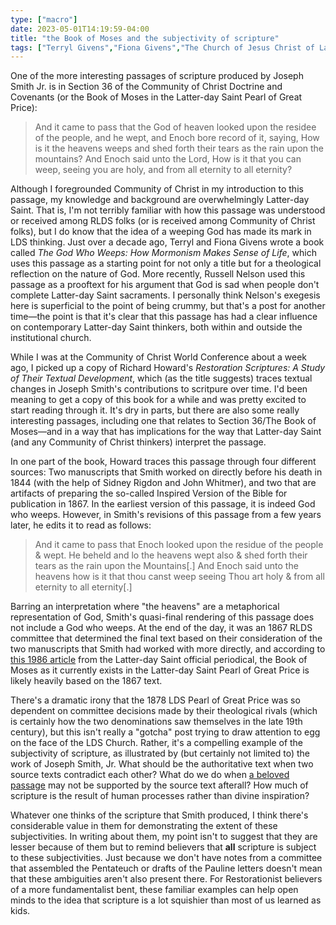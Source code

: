 ```yaml
---
type: ["macro"]
date: 2023-05-01T14:19:59-04:00
title: "the Book of Moses and the subjectivity of scripture"
tags: ["Terryl Givens","Fiona Givens","The Church of Jesus Christ of Latter-day Saints","Book of Moses","Pearl of Great Price","scripture","Community of Christ","subjectivity","Russell Nelson","2023 World Conference","Richard Howard","Joseph Smith Jr.","fundamentalism"]
---
```

One of the more interesting passages of scripture produced by Joseph Smith Jr. is in Section 36 of the Community of Christ Doctrine and Covenants (or the Book of Moses in the Latter-day Saint Pearl of Great Price):

> And it came to pass that the God of heaven looked upon the residee of the people, and he wept, and Enoch bore record of it, saying, How is it the heavens weeps and shed forth their tears as the rain upon the mountains? And Enoch said unto the Lord, How is it that you can weep, seeing you are holy, and from all eternity to all eternity? 

Although I foregrounded Community of Christ in my introduction to this passage, my knowledge and background are overwhelmingly Latter-day Saint. That is, I'm not terribly familiar with how this passage was understood or received among RLDS folks (or is received among Community of Christ folks), but I do know that the idea of a weeping God has made its mark in LDS thinking. Just over a decade ago, Terryl and Fiona Givens wrote a book called *The God Who Weeps: How Mormonism Makes Sense of Life*, which uses this passage as a starting point for not only a title but for a theological reflection on the nature of God. More recently, Russell Nelson used this passage as a prooftext for his argument that God is sad when people don't complete Latter-day Saint sacraments. I personally think Nelson's exegesis here is superficial to the point of being crummy, but that's a post for another time—the point is that it's clear that this passage has had a clear influence on contemporary Latter-day Saint thinkers, both within and outside the institutional church.

While I was at the Community of Christ World Conference about a week ago, I picked up a copy of Richard Howard's *Restoration Scriptures: A Study of Their Textual Development*, which (as the title suggests) traces textual changes in Joseph Smith's contributions to scritpure over time. I'd been meaning to get a copy of this book for a while and was pretty excited to start reading through it. It's dry in parts, but there are also some really interesting passages, including one that relates to Section 36/The Book of Moses—and in a way that has implications for the way that Latter-day Saint (and any Community of Christ thinkers) interpret the passage. 

In one part of the book, Howard traces this passage through four different sources: Two manuscripts that Smith worked on directly before his death in 1844 (with the help of Sidney Rigdon and John Whitmer), and two that are artifacts of preparing the so-called Inspired Version of the Bible for publication in 1867. In the earliest version of this passage, it is indeed God who weeps. However, in Smith's revisions of this passage from a few years later, he edits it to read as follows:

> And it came to pass that Enoch looked upon the residue of the people & wept. He beheld and lo the heavens wept also & shed forth their tears as the rain upon the Mountains[.] And Enoch said unto the heavens how is it that thou canst weep seeing Thou art holy & from all eternity to all eternity[.]

Barring an interpretation where "the heavens" are a metaphorical representation of God, Smith's quasi-final rendering of this passage does not include a God who weeps. At the end of the day, it was an 1867 RLDS committee that determined the final text based on their consideration of the two manuscripts that Smith had worked with more directly, and according to [this 1986 article](https://www.churchofjesuschrist.org/study/ensign/1986/01/how-we-got-the-book-of-moses?lang=eng) from the Latter-day Saint official periodical, the Book of Moses as it currently exists in the Latter-day Saint Pearl of Great Price is likely heavily based on the 1867 text.

There's a dramatic irony that the 1878 LDS Pearl of Great Price was so dependent on committee decisions made by their theological rivals (which is certainly how the two denominations saw themselves in the late 19th century), but this isn't really a "gotcha" post trying to draw attention to egg on the face of the LDS Church. Rather, it's a compelling example of the subjectivity of scripture, as illustrated by (but certainly not limited to) the work of Joseph Smith, Jr. What should be the authoritative text when two source texts contradict each other? What do we do when [a beloved passage](https://spencergreenhalgh.com/communities/on-reading-scripture-with-an-agenda/) may not be supported by the source text afterall? How much of scripture is the result of human processes rather than divine inspiration? 

Whatever one thinks of the scripture that Smith produced, I think there's considerable value in them for demonstrating the extent of these subjectivities. In writing about them, my point isn't to suggest that they are lesser because of them but to remind believers that **all** scripture is subject to these subjectivities. Just because we don't have notes from a committee that assembled the Pentateuch or drafts of the Pauline letters doesn't mean that these ambiguities aren't also present there. For Restorationist believers of a more fundamentalist bent, these familiar examples can help open minds to the idea that scripture is a lot squishier than most of us learned as kids.
